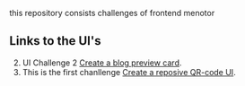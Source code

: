 this repository consists challenges of frontend menotor

## Links to the UI's

2. UI Challenge 2 [Create a blog preview card](https://azadnio.github.io/frontend-mentor/blog-preview-card/).
1. This is the first chanllenge [Create a reposive QR-code UI](https://azadnio.github.io/frontend-mentor/qr-code/).
